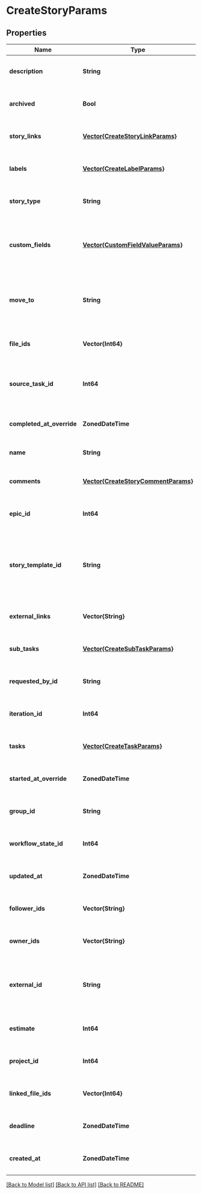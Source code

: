 # CreateStoryParams


## Properties
Name | Type | Description | Notes
------------ | ------------- | ------------- | -------------
**description** | **String** | The description of the story. | [optional] [default to nothing]
**archived** | **Bool** | Controls the story&#39;s archived state. | [optional] [default to nothing]
**story_links** | [**Vector{CreateStoryLinkParams}**](CreateStoryLinkParams.md) | An array of story links attached to the story. | [optional] [default to nothing]
**labels** | [**Vector{CreateLabelParams}**](CreateLabelParams.md) | An array of labels attached to the story. | [optional] [default to nothing]
**story_type** | **String** | The type of story (feature, bug, chore). | [optional] [default to nothing]
**custom_fields** | [**Vector{CustomFieldValueParams}**](CustomFieldValueParams.md) | A map specifying a CustomField ID and CustomFieldEnumValue ID that represents an assertion of some value for a CustomField. | [optional] [default to nothing]
**move_to** | **String** | One of \&quot;first\&quot; or \&quot;last\&quot;. This can be used to move the given story to the first or last position in the workflow state. | [optional] [default to nothing]
**file_ids** | **Vector{Int64}** | An array of IDs of files attached to the story. | [optional] [default to nothing]
**source_task_id** | **Int64** | Given this story was converted from a task in another story, this is the original task ID that was converted to this story. | [optional] [default to nothing]
**completed_at_override** | **ZonedDateTime** | A manual override for the time/date the Story was completed. | [optional] [default to nothing]
**name** | **String** | The name of the story. | [default to nothing]
**comments** | [**Vector{CreateStoryCommentParams}**](CreateStoryCommentParams.md) | An array of comments to add to the story. | [optional] [default to nothing]
**epic_id** | **Int64** | The ID of the epic the story belongs to. | [optional] [default to nothing]
**story_template_id** | **String** | The id of the story template used to create this story, if applicable. This is just an association; no content from the story template is inherited by the story simply by setting this field. | [optional] [default to nothing]
**external_links** | **Vector{String}** | An array of External Links associated with this story. | [optional] [default to nothing]
**sub_tasks** | [**Vector{CreateSubTaskParams}**](CreateSubTaskParams.md) | An array of sub tasks to create. | [optional] [default to nothing]
**requested_by_id** | **String** | The ID of the member that requested the story. | [optional] [default to nothing]
**iteration_id** | **Int64** | The ID of the iteration the story belongs to. | [optional] [default to nothing]
**tasks** | [**Vector{CreateTaskParams}**](CreateTaskParams.md) | An array of tasks connected to the story. | [optional] [default to nothing]
**started_at_override** | **ZonedDateTime** | A manual override for the time/date the Story was started. | [optional] [default to nothing]
**group_id** | **String** | The id of the group to associate with this story. | [optional] [default to nothing]
**workflow_state_id** | **Int64** | The ID of the workflow state the story will be in. | [optional] [default to nothing]
**updated_at** | **ZonedDateTime** | The time/date the Story was updated. | [optional] [default to nothing]
**follower_ids** | **Vector{String}** | An array of UUIDs of the followers of this story. | [optional] [default to nothing]
**owner_ids** | **Vector{String}** | An array of UUIDs of the owners of this story. | [optional] [default to nothing]
**external_id** | **String** | This field can be set to another unique ID. In the case that the Story has been imported from another tool, the ID in the other tool can be indicated here. | [optional] [default to nothing]
**estimate** | **Int64** | The numeric point estimate of the story. Can also be null, which means unestimated. | [optional] [default to nothing]
**project_id** | **Int64** | The ID of the project the story belongs to. | [optional] [default to nothing]
**linked_file_ids** | **Vector{Int64}** | An array of IDs of linked files attached to the story. | [optional] [default to nothing]
**deadline** | **ZonedDateTime** | The due date of the story. | [optional] [default to nothing]
**created_at** | **ZonedDateTime** | The time/date the Story was created. | [optional] [default to nothing]


[[Back to Model list]](../README.md#models) [[Back to API list]](../README.md#api-endpoints) [[Back to README]](../README.md)


